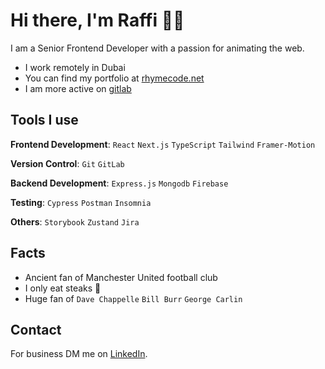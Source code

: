 [rhymecode.net]: https://rhymecode.net
[LinkedIn]: https://www.linkedin.com/in/raffi-chamakian
[gitlab]: https://gitlab.com/raffi2377

# Hi there, I'm Raffi 🤝🏻

I am a Senior Frontend Developer with a passion for animating the web.

- I work remotely in Dubai
- You can find my portfolio at [rhymecode.net]
- I am more active on [gitlab]

## Tools I use

**Frontend Development**: `React` `Next.js` `TypeScript` `Tailwind` `Framer-Motion`

**Version Control**: `Git` `GitLab`

**Backend Development**: `Express.js` `Mongodb` `Firebase`

**Testing**: `Cypress` `Postman` `Insomnia`

**Others**: `Storybook` `Zustand` `Jira`

## Facts

- Ancient fan of Manchester United football club
- I only eat steaks 🥩
- Huge fan of `Dave Chappelle` `Bill Burr` `George Carlin`

## Contact

For business DM me on [LinkedIn].
